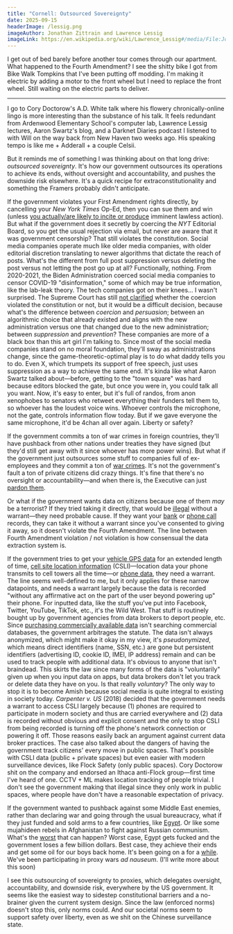 ```yaml
---
title: "Cornell: Outsourced Sovereignty"
date: 2025-09-15
headerImage: /lessig.png
imageAuthor: Jonathan Zittrain and Lawrence Lessig
imageLink: https://en.wikipedia.org/wiki/Lawrence_Lessig#/media/File:Jonathan_Zittrain_and_Lawrence_Lessig_(Google_DC,_March_20_2008).jpg
---
```

I get out of bed barely before another tour comes through our apartment. What happened to the Fourth Amendment? I see the shitty bike I got from Bike Walk Tompkins that I've been putting off modding. I'm making it electric by adding a motor to the front wheel but I need to replace the front wheel. Still waiting on the electric parts to deliver.

---

I go to Cory Doctorow's A.D. White talk where his flowery chronically-online lingo is more interesting than the substance of his talk. It feels redundant from Ardenwood Elementary School's computer lab, Lawrence Lessig lectures, Aaron Swartz's blog, and a Darknet Diaries podcast I listened to with Will on the way back from New Haven two weeks ago. His speaking tempo is like me + Adderall + a couple Celsii.

But it reminds me of something I was thinking about on that long drive: *outsourced sovereignty*. It's how our government outsources its operations to achieve its ends, without oversight and accountability, and pushes the downside risk elsewhere. It's a quick recipe for extraconstitutionality and something the Framers probably didn't anticipate.

If the government violates your First Amendment rights directly, by cancelling your *New York Times* Op-Ed, then you can sue them and win (unless [you actually/are likely to incite or produce](https://en.wikipedia.org/wiki/Brandenburg_v._Ohio) imminent lawless action). But what if the government does it secretly by coercing the *NYT* Editorial Board, so you get the usual rejection via email, but never are aware that it was government censorship? That still violates the constitution. Social media companies operate much like older media companies, with older editorial discretion translating to newer algorithms that dictate the reach of posts. What's the different from full post suppression versus deleting the post versus not letting the post go up at all? Functionally, nothing. From 2020-2021, the Biden Administration coerced social media companies to censor COVID-19 "disinformation," some of which may be true information, like the lab-leak theory. The tech companies got on their knees... I wasn't surprised. The Supreme Court has still [not clarified](https://www.supremecourt.gov/opinions/23pdf/23-411_3dq3.pdf) whether the coercion violated the constitution or not, but it would be a difficult decision, because what's the difference between *coercion* and *persuasion*; between an algorithmic choice that already existed and aligns with the new administration versus one that changed due to the new administration; between *suppression* and *prevention*? These companies are more of a black box than this art girl I'm talking to. Since most of the social media companies stand on no moral foundation, they'll sway as administrations change, since the game-theoretic-optimal play is to do what daddy tells you to do. Even X, which trumpets its support of free speech, just uses suppression as a way to achieve the same end. It's kinda like what Aaron Swartz talked about—before, getting to the "town square" was hard because editors blocked the gate, but once you were in, you could talk all you want. Now, it's easy to enter, but it's full of randos, from anon xenophobes to senators who retweet everything their funders tell them to, so whoever has the loudest voice wins. Whoever controls the microphone, not the gate, controls information flow today. But if we gave everyone the same microphone, it'd be 4chan all over again. Liberty or safety?

If the government commits a ton of war crimes in foreign countries, they'll have pushback from other nations under treaties they have signed (but they'd still get away with it since whoever has more power wins). But what if the government just outsources some stuff to companies full of ex-employees and they commit a ton of [war crimes](https://en.wikipedia.org/wiki/Blackwater_(company)). It's not the government's fault a ton of private citizens did crazy things. It's fine that there's no oversight or accountability—and when there is, the Executive can just [pardon them](https://www.theguardian.com/world/2020/dec/23/trump-pardons-blackwater-contractors-jailed-for-massacre-of-iraq-civilians). 

Or what if the government wants data on citizens because one of them *may* be a terrorist? If they tried taking it directly, that would be [illegal](https://en.wikipedia.org/wiki/Fourth_Amendment_to_the_United_States_Constitution) without a warrant—they need probable cause. If they want your [bank](https://en.wikipedia.org/wiki/United_States_v._Miller_(1976)) or [phone call](https://en.wikipedia.org/wiki/Smith_v._Maryland) records, they can take it without a warrant since you've consented to giving it away, so it doesn't violate the Fourth Amendment. The line between Fourth Amendment violation / not violation is how consensual the data extraction system is.

If the government tries to get your [vehicle GPS data](https://en.wikipedia.org/wiki/United_States_v._Jones_(2012)) for an extended length of time, [cell site location information](https://en.wikipedia.org/wiki/Carpenter_v._United_States) (CSLI)—location data your phone transmits to cell towers all the time—or [phone data](https://en.wikipedia.org/wiki/Riley_v._California), they need a warrant. The line seems well-defined to me, but it only applies for these narrow datapoints, and needs a warrant largely because the data is recorded "without any affirmative act on the part of the user beyond powering up" their phone. For inputted data, like the stuff you've put into Facebook, Twitter, YouTube, TikTok, etc., it's the Wild West. That stuff is routinely bought up by government agencies from data brokers to deport people, etc. Since [purchasing commercially available data](https://en.wikipedia.org/wiki/Third-party_doctrine) isn't searching commercial databases, the government arbitrages the statute. The data isn't always anonymized, which might make it okay in my view, it's *pseudonymized*, which means direct identifiers (name, SSN, etc.) are gone but persistent identifiers (advertising ID, cookie ID, IMEI, IP address) remain and can be used to track people with additional data. It's obvious to anyone that isn't braindead. This skirts the law since many forms of the data is "voluntarily" given up when you input data on apps, but data brokers don't let you track or delete data they have on you. Is that really *voluntary*? The only way to stop it is to become Amish because social media is quite integral to existing in society today. *Carpenter v. US* (2018) decided that the government needs a warrant to access CSLI largely because (1) phones are required to participate in modern society and thus are carried everywhere and (2) data is recorded without obvious and explicit consent and the only to stop CSLI from being recorded is turning off the phone's network connection or powering it off. Those reasons easily back an argument against current data broker practices. The case also talked about the dangers of having the government track citizens' every move in public spaces. That's possible with CSLI data (public + private spaces) but even easier with modern surveillance devices, like Flock Safety (only public spaces). Cory Doctorow shit on the company and endorsed an Ithaca anti-Flock group—first time I've heard of one. CCTV + ML makes location tracking of people trivial. I don't see the government making that illegal since they only work in public spaces, where people have don't have a reasonable expectation of privacy.

If the government wanted to pushback against some Middle East enemies, rather than declaring war and going through the usual bureaucracy, what if they just funded and sold arms to a few countries, like [Egypt](https://ora.ox.ac.uk/objects/uuid:4c94d5cc-dc4a-4753-841c-b98ea96b4bcd/files/r6h440s67b). Or like some mujahideen rebels in Afghanistan to fight against Russian communism. What's the [worst](https://en.wikipedia.org/wiki/Taliban) that can happen? Worst case, Egypt gets fucked and the government loses a few billion dollars. Best case, they achieve their ends and get some oil for our boys back home. It's been going on a for a [while](https://en.wikipedia.org/wiki/1953_Iranian_coup_d%27%C3%A9tat). We've been participating in proxy wars *ad nauseum*. (I'll write more about this soon)

I see this outsourcing of sovereignty to proxies, which delegates oversight, accountability, and downside risk, everywhere by the US government. It seems like the easiest way to sidestep constitutional barriers and a no-brainer given the current system design. Since the law (enforced norms) doesn't stop this, only norms could. And our societal norms seem to support safety over liberty, even as we shit on the Chinese surveillance state.